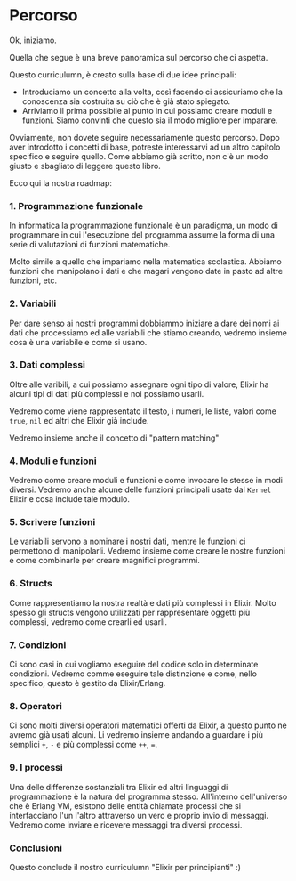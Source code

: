 # Percorso 

Ok, iniziamo. 

Quella che segue è una breve panoramica sul percorso che ci aspetta.

Questo curriculumn, è creato sulla base di due idee principali:

* Introduciamo un concetto alla volta, così facendo ci assicuriamo che la 
  conoscenza sia  costruita su ciò che è già stato spiegato.
* Arriviamo il prima possibile al punto in cui possiamo creare moduli e funzioni.
  Siamo convinti che questo sia  il modo migliore per imparare.

Ovviamente, non dovete seguire necessariamente questo percorso. Dopo aver
introdotto i concetti di base, potreste interessarvi ad un altro capitolo specifico
e seguire quello. Come abbiamo già scritto, non c'è un modo giusto e sbagliato di leggere questo
libro.

Ecco qui la nostra roadmap:

### 1. Programmazione funzionale 

In informatica la programmazione funzionale è un paradigma, un modo di programmare
in cui l'esecuzione del programma assume la forma di  una serie di valutazioni di funzioni matematiche.

Molto simile a quello che impariamo nella matematica scolastica. Abbiamo funzioni che 
manipolano i dati e che magari vengono date in pasto ad altre funzioni, etc.

### 2. Variabili

Per dare senso ai nostri programmi dobbiammo iniziare a dare dei nomi ai
dati che processiamo ed alle variabili che stiamo creando, vedremo insieme 
cosa è una variabile e come si usano.

### 3. Dati complessi

Oltre alle varibili, a cui possiamo assegnare ogni tipo di valore,
Elixir ha alcuni tipi di dati più complessi e noi possiamo usarli.

Vedremo come viene rappresentato il testo, i numeri, le liste,
valori come `true`, `nil` ed altri che Elixir già include.

Vedremo insieme anche il concetto di "pattern matching"

### 4. Moduli e funzioni

Vedremo come creare moduli e funzioni e come invocare le stesse in modi diversi.
Vedremo anche alcune delle funzioni principali usate dal `Kernel` Elixir e cosa include tale modulo.

### 5. Scrivere funzioni 

Le variabili servono a nominare i nostri dati, mentre le funzioni ci permettono
di manipolarli. Vedremo insieme come creare le nostre funzioni e come combinarle
per creare magnifici programmi.

### 6. Structs 

Come rappresentiamo la nostra realtà e dati più complessi in Elixir. Molto
spesso gli structs vengono utilizzati per rappresentare oggetti più complessi,
vedremo come crearli ed usarli.

### 7. Condizioni

Ci sono casi in cui vogliamo eseguire del codice solo in determinate condizioni.
Vedremo comme eseguire tale distinzione e come, nello specifico, questo è 
gestito da Elixir/Erlang.

### 8. Operatori 

Ci sono molti diversi operatori matematici offerti da Elixir,
a questo punto ne avremo già usati alcuni. Li vedremo insieme andando 
a guardare i più semplici `+`, `-` e più complessi come `++`, `=`.

### 9. I processi

Una delle differenze sostanziali tra Elixir ed altri linguaggi di programmazione
è la natura del programma stesso. All'interno dell'universo che è Erlang VM,
esistono delle entità chiamate processi che si interfacciano l'un l'altro attraverso
un vero e proprio invio di messaggi. Vedremo come inviare e ricevere messaggi 
tra diversi processi.

### Conclusioni 

Questo conclude il nostro curriculumn "Elixir per principianti" :)
